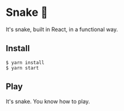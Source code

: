 # Snake 🐍

It's snake, built in React, in a functional way.

## Install

```
$ yarn install
$ yarn start
```

## Play

It's snake. You know how to play.
